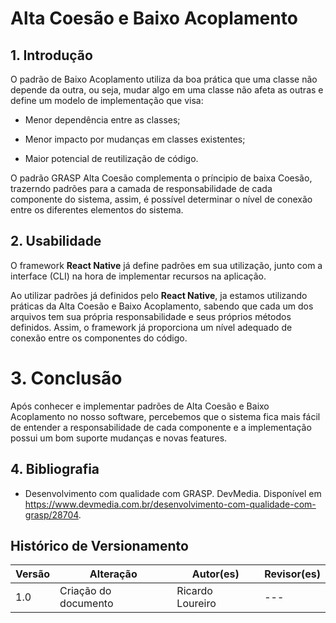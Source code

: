 # Alta Coesão e Baixo Acoplamento

## 1. Introdução

O padrão de Baixo Acoplamento utiliza da boa prática que uma classe não depende da outra, ou seja, mudar algo em uma classe não afeta as outras e define um modelo de implementação que visa:

* Menor dependência entre as classes;

* Menor impacto por mudanças em classes existentes;

* Maior potencial de reutilização de código.

O padrão GRASP Alta Coesão complementa o príncipio de baixa Coesão, trazerndo padrões para a camada de responsabilidade de cada componente do sistema, assim, é possível determinar o nível de conexão entre os diferentes elementos do sistema.

## 2. Usabilidade

O framework **React Native** já define padrões em sua utilização, junto com a interface (CLI) na hora de implementar recursos na aplicação. 

Ao utilizar padrões já definidos pelo **React Native**, ja estamos utilizando práticas da Alta Coesão e Baixo Acoplamento, sabendo que cada um dos arquivos tem sua própria responsabilidade e seus próprios métodos definidos. Assim, o framework já proporciona um nível adequado de conexão entre os componentes do código.

# 3. Conclusão

Após conhecer e implementar padrões de Alta Coesão e Baixo Acoplamento no nosso software, percebemos que o sistema fica mais fácil de entender a responsabilidade de cada componente e a implementação possui um bom suporte mudanças e novas features.

## 4. Bibliografia

- Desenvolvimento com qualidade com GRASP. DevMedia. Disponível em https://www.devmedia.com.br/desenvolvimento-com-qualidade-com-grasp/28704.

## Histórico de Versionamento

| Versão | Alteração | Autor(es) | Revisor(es) |
| --- | --- | --- | --- |
| 1.0 | Criação do documento | Ricardo Loureiro | --- |